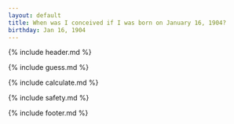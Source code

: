 ```yaml
---
layout: default
title: When was I conceived if I was born on January 16, 1904?
birthday: Jan 16, 1904
---
```


{% include header.md %}

{% include guess.md %}

{% include calculate.md %}

{% include safety.md %}

{% include footer.md %}



